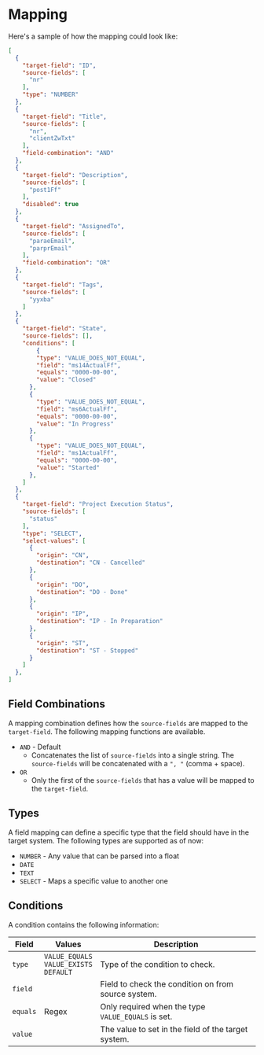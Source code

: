 # Mapping

Here's a sample of how the mapping could look like:

```JSON
[
  {
    "target-field": "ID",
    "source-fields": [
      "nr"
    ],
    "type": "NUMBER"
  },
  {
    "target-field": "Title",
    "source-fields": [
      "nr",
      "clientZwTxt"
    ],
    "field-combination": "AND"
  },
  {
    "target-field": "Description",
    "source-fields": [
      "post1Ff"
    ],
    "disabled": true
  },
  {
    "target-field": "AssignedTo",
    "source-fields": [
      "paraeEmail",
      "parprEmail"
    ],
    "field-combination": "OR"
  },
  {
    "target-field": "Tags",
    "source-fields": [
      "yyxba"
    ]
  },
  {
    "target-field": "State",
    "source-fields": [],
    "conditions": [
        {
        "type": "VALUE_DOES_NOT_EQUAL",
        "field": "ms14ActualFf",
        "equals": "0000-00-00",
        "value": "Closed"
      },
      {
        "type": "VALUE_DOES_NOT_EQUAL",
        "field": "ms6ActualFf",
        "equals": "0000-00-00",
        "value": "In Progress"
      },
      {
        "type": "VALUE_DOES_NOT_EQUAL",
        "field": "ms1ActualFf",
        "equals": "0000-00-00",
        "value": "Started"
      },
    ]
  },
  {
    "target-field": "Project Execution Status",
    "source-fields": [
      "status"
    ],
    "type": "SELECT",
    "select-values": [
      {
        "origin": "CN",
        "destination": "CN - Cancelled"
      },
      {
        "origin": "DO",
        "destination": "DO - Done"
      },
      {
        "origin": "IP",
        "destination": "IP - In Preparation"
      },
      {
        "origin": "ST",
        "destination": "ST - Stopped"
      }
    ]
  },
]
```

## Field Combinations

A mapping combination defines how the `source-fields` are mapped to the `target-field`.
The following mapping functions are available.

- `AND` - Default
  - Concatenates the list of `source-fields` into a single string. The `source-fields` will be concatenated with a `", "` (comma + space).
- `OR`
  - Only the first of the `source-fields` that has a value will be mapped to the `target-field`.

## Types

A field mapping can define a specific type that the field should have in the target system.
The following types are supported as of now:

- `NUMBER` - Any value that can be parsed into a float
- `DATE`
- `TEXT`
- `SELECT` - Maps a specific value to another one

## Conditions

A condition contains the following information:

| Field    | Values                                        | Description                                         |
| -------- | --------------------------------------------- | --------------------------------------------------- |
| `type`   | `VALUE_EQUALS`<br>`VALUE_EXISTS`<br>`DEFAULT` | Type of the condition to check.                     |
| `field`  |                                               | Field to check the condition on from source system. |
| `equals` | Regex                                         | Only required when the type `VALUE_EQUALS` is set.  |
| `value`  |                                               | The value to set in the field of the target system. |